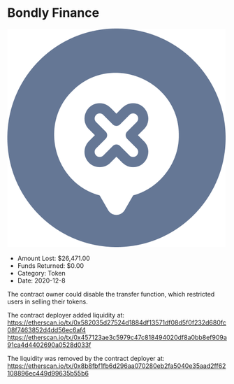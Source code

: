 # Bondly Finance
![Bondly Finance](/rektimages/Bondly-Finance-FAKE.png)
- Amount Lost: $26,471.00
- Funds Returned: $0.00
- Category: Token
- Date: 2020-12-8

The contract owner could disable the transfer function, which restricted users in selling their tokens.  
  
The contract deployer added liquidity at:  
https://etherscan.io/tx/0x582035d27524d1884df13571df08d5f0f232d680fc08f7463852d4dd56ec6af4  
https://etherscan.io/tx/0x457123ae3c5979c47c818494020df8a0bb8ef909a91ca4d4402690a0528d033f  
  
The liquidity was removed by the contract deployer at:  
https://etherscan.io/tx/0x8b8fbf1fb6d296aa070280eb2fa5040e35aad2ff62108896ec449d99635b55b6




